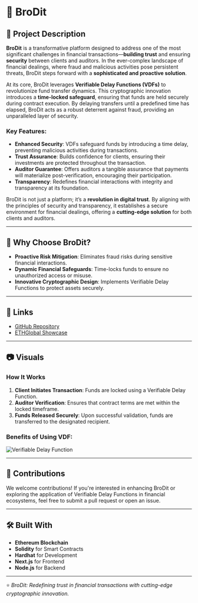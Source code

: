# 🚀 BroDit

## 📝 Project Description
**BroDit** is a transformative platform designed to address one of the most significant challenges in financial transactions—**building trust** and ensuring **security** between clients and auditors. In the ever-complex landscape of financial dealings, where fraud and malicious activities pose persistent threats, BroDit steps forward with a **sophisticated and proactive solution**.

At its core, BroDit leverages **Verifiable Delay Functions (VDFs)** to revolutionize fund transfer dynamics. This cryptographic innovation introduces a **time-locked safeguard**, ensuring that funds are held securely during contract execution. By delaying transfers until a predefined time has elapsed, BroDit acts as a robust deterrent against fraud, providing an unparalleled layer of security.

### Key Features:
- **Enhanced Security**: VDFs safeguard funds by introducing a time delay, preventing malicious activities during transactions.
- **Trust Assurance**: Builds confidence for clients, ensuring their investments are protected throughout the transaction.
- **Auditor Guarantee**: Offers auditors a tangible assurance that payments will materialize post-verification, encouraging their participation.
- **Transparency**: Redefines financial interactions with integrity and transparency at its foundation.

BroDit is not just a platform; it’s a **revolution in digital trust**. By aligning with the principles of security and transparency, it establishes a secure environment for financial dealings, offering a **cutting-edge solution** for both clients and auditors.

---

## 🌟 Why Choose BroDit?

- **Proactive Risk Mitigation**: Eliminates fraud risks during sensitive financial interactions.
- **Dynamic Financial Safeguards**: Time-locks funds to ensure no unauthorized access or misuse.
- **Innovative Cryptographic Design**: Implements Verifiable Delay Functions to protect assets securely.

---

## 🔗 Links

- [GitHub Repository](https://github.com/hemang-h/BroDit)
- [ETHGlobal Showcase](https://ethglobal.com/showcase/brodit-k6q7e)

---

## 📷 Visuals
### How It Works
1. **Client Initiates Transaction**: Funds are locked using a Verifiable Delay Function.
2. **Auditor Verification**: Ensures that contract terms are met within the locked timeframe.
3. **Funds Released Securely**: Upon successful validation, funds are transferred to the designated recipient.

### Benefits of Using VDF:
![Verifiable Delay Function](https://img.shields.io/badge/VDF-Innovation-green?style=for-the-badge)

---

## 🤝 Contributions

We welcome contributions! If you're interested in enhancing BroDit or exploring the application of Verifiable Delay Functions in financial ecosystems, feel free to submit a pull request or open an issue.

---

## 🛠️ Built With
- **Ethereum Blockchain**
- **Solidity** for Smart Contracts
- **Hardhat** for Development
- **Next.js** for Frontend
- **Node.js** for Backend

---

⭐️ _BroDit: Redefining trust in financial transactions with cutting-edge cryptographic innovation._
